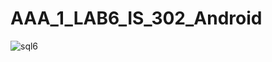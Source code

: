 # AAA_1_LAB6_IS_302_Android


![sql6](https://user-images.githubusercontent.com/75249457/206895413-6dc82db8-fc86-418a-b67b-70a53c15d9c6.PNG)
